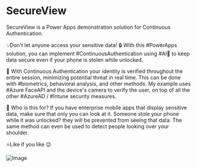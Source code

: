 # SecureView
SecureView is a Power Apps demonstration solution for Continuous Authentication.

💡Don't let anyone access your sensitive data! 🔒 With this #PowerApps solution, you can implement #ContinuousAuthentication using #AI🤖 to keep data secure even if your phone is stolen while unlocked.

🤔 With Continuous Authentication your identity is verified throughout the entire session, minimizing potential threat in real time. This can be done with #biometrics, behavioral analysis, and other methods. My example uses #Azure FaceAPI and the device's camera to verify the user, on top of all the other #AzureAD / #Intune security measures.

💼 Who is this for? If you have enterprise mobile apps that display sensitive data, make sure that only you can look at it. Someone stole your phone while it was unlocked? they will be prevented from seeing that data. The same method can even be used to detect people looking over your shoulder.

⭐Like if you like 😉

![Image](https://github.com/Feincraft/CDN/blob/main/SecureViewO60.gif?raw=true)
